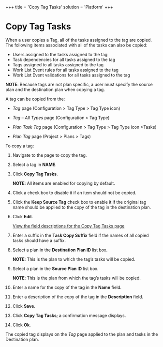 +++
title = 'Copy Tag Tasks'
solution = 'Platform'
+++

# Copy Tag Tasks

When a user copies a Tag, all of the tasks assigned to the tag are
copied. The following items associated with all of the tasks can also be
copied:

  - Users assigned to the tasks assigned to the tag
  - Task dependencies for all tasks assigned to the tag
  - Tags assigned to all tasks assigned to the tag
  - Work List Event rules for all tasks assigned to the tag
  - Work List Event validations for all tasks assigned to the tag

**NOTE**: Because tags are not plan specific, a user must specify the
source plan and the destination plan when copying a tag.

A tag can be copied from the:

  - *Tag* page (Configuration \> Tag Type \> Tag Type icon)

  - *Tag – All Types* page (Configuration \> Tag Type)

  - *Plan Task Tag* page (Configuration \> Tag Type \> Tag Type icon
    \>Tasks)

  - *Plan Tag* page (Project \> Plans \> Tags)

To copy a tag:

1.  Navigate to the page to copy the tag.

2.  Select a tag in **NAME**.

3.  Click **Copy Tag Tasks**.
    
    **NOTE**: All items are enabled for copying by default.

4.  Click a check box to disable it if an item should not be copied.

5.  Click the **Keep Source Tag** check box to enable it if the original
    tag name should be applied to the copy of the tag in the destination
    plan.

6.  Click **Edit**.
    
    [View the field descriptions for the Copy Tag Tasks
    page](../Page_Desc/Copy_Tag.htm)

7.  Enter a suffix in the **Task Copy Suffix** field if the names of all
    copied tasks should have a suffix.

8.  Select a plan in the **Destination Plan ID** list box.
    
    **NOTE**: This is the plan to which the tag’s tasks will be copied.

9.  Select a plan in the **Source Plan ID** list box.
    
    **NOTE**: This is the plan from which the tag’s tasks will be
    copied.

10. Enter a name for the copy of the tag in the **Name** field.

11. Enter a description of the copy of the tag in the **Description**
    field.

12. Click **Save**.

13. Click **Copy Tag Tasks**; a confirmation message displays.

14. Click **Ok**.

The copied tag displays on the *Tag* page applied to the plan and tasks
in the Destination plan.
